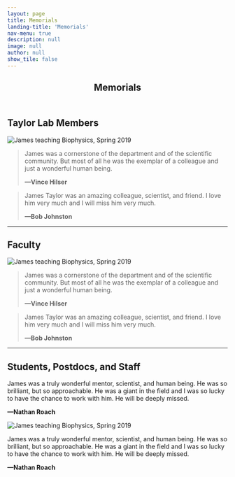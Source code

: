 ```yaml
---
layout: page
title: Memorials
landing-title: 'Memorials'
nav-menu: true
description: null
image: null
author: null
show_tile: false
---
```


<!-- Main -->
<div id="main" class="alt">

<!-- One -->
<section id="one">
	<div class="inner">
		<header class="major">
			<h1>Memorials</h1>
		</header>

<!-- Taylor Lab Members -->
<h2 id="content">Taylor Lab Members</h2>

<span class="image fit"><img src="assets/images/IMG_3033.PNG" alt="James teaching Biophysics, Spring 2019"/></span>

<blockquote>
	<p>James was a cornerstone of the department and of the scientific community. But most of all he was the exemplar of a colleague and just a
wonderful human being.</p>
	<b>—Vince Hilser</b>
</blockquote>

<blockquote>
	<p>James Taylor was an amazing colleague, scientist, and friend. I love him very much and I will miss him very much.</p>
	<b>—Bob Johnston</b>
</blockquote>


<hr class="major" />

<!-- Faculty -->
<h2 id="content">Faculty</h2>

<span class="image fit"><img src="assets/images/IMG_3033.PNG" alt="James teaching Biophysics, Spring 2019"/></span>

<blockquote>
	<p>James was a cornerstone of the department and of the scientific community. But most of all he was the exemplar of a colleague and just a
wonderful human being.</p>
	<b>—Vince Hilser</b>
</blockquote>

<blockquote>
	<p>James Taylor was an amazing colleague, scientist, and friend. I love him very much and I will miss him very much.</p>
	<b>—Bob Johnston</b>
</blockquote>


<hr class="major" />


<!-- Students -->
<h2 id="content">Students, Postdocs, and Staff</h2>

<div class="box">
	<p>James was a truly wonderful mentor, scientist, and human being. He was so brilliant, but so approachable. He was a giant in the field and I was so lucky to have the chance to work with him. He will be deeply missed.</p>
	<p><b>—Nathan Roach</b></p>
</div>

<span class="image fit"><img src="assets/images/IMG_3033.PNG" alt="James teaching Biophysics, Spring 2019"/></span>
<div class="box">
	<p>James was a truly wonderful mentor, scientist, and human being. He was so brilliant, but so approachable. He was a giant in the field and I was so lucky to have the chance to work with him. He will be deeply missed.</p>
	<p><b>—Nathan Roach</b></p>
</div>

</div>
</section>

</div>

